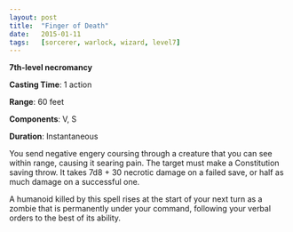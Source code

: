```yaml
---
layout: post
title:  "Finger of Death"
date:   2015-01-11
tags:   [sorcerer, warlock, wizard, level7]
---
```


**7th-level necromancy**

**Casting Time**: 1 action

**Range**: 60 feet

**Components**: V, S

**Duration**: Instantaneous

You send negative engery coursing through a creature that you can see within range, causing it searing pain. The target must make a Constitution saving throw. It takes 7d8 + 30 necrotic damage on a failed save, or half as much damage on a successful one.

A humanoid killed by this spell rises at the start of your next turn as a zombie that is permanently under your command, following your verbal orders to the best of its ability.
